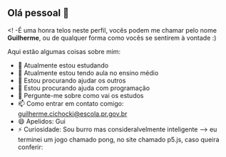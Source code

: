 ## Olá pessoal 👋

<! -É uma honra telos neste perfil, vocês podem me chamar pelo nome **Guilherme**, ou de qualquer forma como vocês se sentirem à vontade :)

Aqui estão algumas coisas sobre mim:

- 🔭 Atualmente estou estudando
- 🌱 Atualmente estou tendo aula no ensino médio
- 👯 Estou procurando ajudar os outros
- 🤔 Estou procurando ajuda com programação
- 💬 Pergunte-me sobre como vai os estudos
- 📫 Como entrar em contato comigo: guilherme.cichocki@escola.pr.gov.br
- 😄 Apelidos: Gui
- ⚡ Curiosidade: Sou burro mas consideralvelmente inteligente
--> eu terminei um jogo chamado pong, no site chamado p5.js, caso queira conferir:
